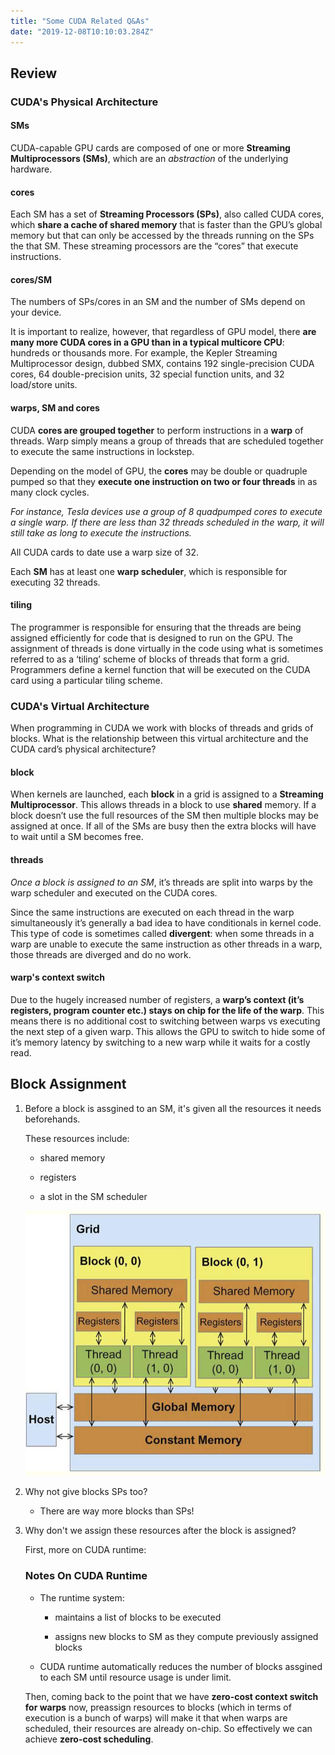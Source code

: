 ```yaml
---
title: "Some CUDA Related Q&As"
date: "2019-12-08T10:10:03.284Z"
---
```


## Review

### CUDA's Physical Architecture

#### SMs

CUDA-capable GPU cards are composed of one or more **Streaming Multiprocessors (SMs)**, which are an _abstraction_ of the underlying hardware.

#### cores

Each SM has a set of **Streaming Processors (SPs)**, also called CUDA cores, which **share a cache of shared memory** that is faster than the GPU’s global memory but that can only be accessed by the threads running on the SPs the that SM. These streaming processors are the “cores” that execute instructions.

#### cores/SM

The numbers of SPs/cores in an SM and the number of SMs depend on your device.

It is important to realize, however, that regardless of GPU model, there **are many more CUDA cores in a GPU than in a typical multicore CPU**: hundreds or thousands more. For example, the Kepler Streaming Multiprocessor design, dubbed SMX, contains 192 single-precision CUDA cores, 64 double-precision units, 32 special function units, and 32 load/store units.

#### warps, SM and cores

CUDA **cores are grouped together** to perform instructions in a **warp** of threads. Warp simply means a group of threads that are scheduled together to execute the same instructions in lockstep.

Depending on the model of GPU, the **cores** may be double or quadruple pumped so that they **execute one instruction on two or four threads** in as many clock cycles.

_For instance, Tesla devices use a group of 8 quadpumped cores to execute a single warp. If there are less than 32 threads scheduled in the warp, it will still take as long to execute the instructions._

All CUDA cards to date use a warp size of 32.

Each **SM** has at least one **warp scheduler**, which is responsible for executing 32 threads.

#### tiling

The programmer is responsible for ensuring that the threads are being assigned efficiently for code that is designed to run on the GPU. The assignment of threads is done virtually in the code using what is sometimes referred to as a ‘tiling’ scheme of blocks of threads that form a grid. Programmers define a kernel function that will be executed on the CUDA card using a particular tiling scheme.

### CUDA's Virtual Architecture

When programming in CUDA we work with blocks of threads and grids of blocks. What is the relationship between this virtual architecture and the CUDA card’s physical architecture?

#### block

When kernels are launched, each **block** in a grid is assigned to a **Streaming Multiprocessor**. This allows threads in a block to use **shared** memory. If a block doesn’t use the full resources of the SM then multiple blocks may be assigned at once. If all of the SMs are busy then the extra blocks will have to wait until a SM becomes free.

#### threads

_Once a block is assigned to an SM_, it’s threads are split into warps by the warp scheduler and executed on the CUDA cores.

Since the same instructions are executed on each thread in the warp simultaneously it’s generally a bad idea to have conditionals in kernel code. This type of code is sometimes called **divergent**: when some threads in a warp are unable to execute the same instruction as other threads in a warp, those threads are diverged and do no work.

#### warp's context switch

Due to the hugely increased number of registers, a **warp’s context (it’s registers, program counter etc.) stays on chip for the life of the warp**. This means there is no additional cost to switching between warps vs executing the next step of a given warp. This allows the GPU to switch to hide some of it’s memory latency by switching to a new warp while it waits for a costly read.

## Block Assignment

1. Before a block is assgined to an SM, it's given all the resources it needs beforehands.

   These resources include:

   - shared memory

   - registers

   - a slot in the SM scheduler

   ![block](./block.png)

1. Why not give blocks SPs too?

   - There are way more blocks than SPs!

1. Why don't we assign these resources after the block is assigned?

   First, more on CUDA runtime:

   ### Notes On CUDA Runtime

   - The runtime system:

     - maintains a list of blocks to be executed

     - assigns new blocks to SM as they compute previously assigned blocks

   - CUDA runtime automatically reduces the number of blocks assgined to each SM until resource usage is under limit.

   Then, coming back to the point that we have **zero-cost context switch for warps** now, preassign resources to blocks (which in terms of execution is a bunch of warps) will make it that when warps are scheduled, their resources are already on-chip. So effectively we can achieve **zero-cost scheduling**.

